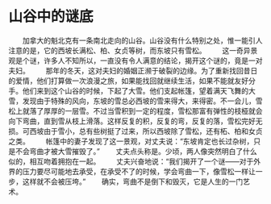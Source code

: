 # 山谷中的谜底
　　加拿大的魁北克有一条南北走向的山谷。山谷没有什么特别之处，惟一能引人注意的是，它的西坡长满松、柏、女贞等树，而东坡只有雪松。 
　　这一奇异景观是个谜，许多人不知所以，一直没有令人满意的结论，揭开这个谜的，竟是一对夫妇。 
　　那年的冬天，这对夫妇的婚姻正濒于破裂的边缘。为了重新找回昔日的爱情，他们打算做一次浪漫之旅，如果能找回就继续生活，如果不能就友好分手。他们来到这个山谷的时候，下起了大雪。他们支起帐篷，望着满天飞舞的大雪，发现由于特殊的风向，东坡的雪总必西坡的雪来得大，来得密。不一会儿，雪松上就落了厚厚的一层雪。不过当雪积到一定的程度，雪松那富有弹性的枝桠就会向下弯曲，直到雪从枝上滑落。这样反复的积，反复的弯，反复的落，雪松完好无损。可西坡由于雪小，总有些树挺了过来，所以西坡除了雪松，还有柘、柏和女贞之类。 
　　帐篷中的妻子发现了这一景观，对丈夫说：“东坡肯定也长过杂树，只是不会弯曲才被大雪摧毁了。” 
　　丈夫点头称是。少顷，两人像突然明白了什么似的，相互吻着拥抱在一起。 
　　丈夫兴奋地说：“我们揭开了一个谜――对于外界的压力要尽可能地去承受，在承受不了的时候，学会弯曲一下，像雪松一样让一步，这样就不会被压垮。” 
　　确实，弯曲不是倒下和毁灭，它是人生的一门艺术。
 